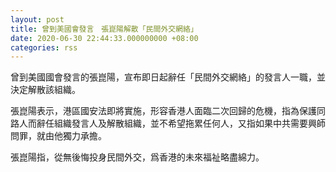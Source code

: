 ```yaml
---
layout: post
title: 曾到美國會發言　張崑陽解散「民間外交網絡」
date: 2020-06-30 22:44:33.000000000 +08:00
categories: rss
---
```


曾到美國國會發言的張崑陽，宣布即日起辭任「民間外交網絡」的發言人一職，並決定解散該組織。

張崑陽表示，港區國安法即將實施，形容香港人面臨二次回歸的危機，指為保護同路人而辭任組織發言人及解散組織，並不希望拖累任何人，又指如果中共需要興師問罪，就由他獨力承擔。

張崑陽指，從無後悔投身民間外交，爲香港的未來福祉略盡綿力。
